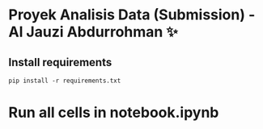 # Proyek Analisis Data (Submission) - Al Jauzi Abdurrohman ✨

## Install requirements
```
pip install -r requirements.txt
```

# Run all cells in notebook.ipynb